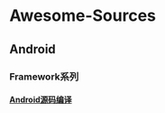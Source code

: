 # Awesome-Sources

## Android

### Framework系列

#### [Android源码编译](https://github.com/wangtotang/Awesome-Sources/blob/master/Android/articles/Framework%E7%B3%BB%E5%88%97/Android%E6%BA%90%E7%A0%81%E7%BC%96%E8%AF%91.html)
